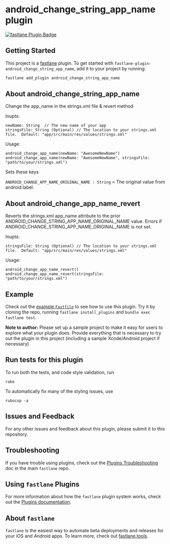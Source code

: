 # android_change_string_app_name plugin

[![fastlane Plugin Badge](https://rawcdn.githack.com/fastlane/fastlane/master/fastlane/assets/plugin-badge.svg)](https://rubygems.org/gems/fastlane-plugin-android_change_string_app_name)

## Getting Started

This project is a [fastlane](https://github.com/fastlane/fastlane) plugin. To get started with `fastlane-plugin-android_change_string_app_name`, add it to your project by running:

```bash
fastlane add_plugin android_change_string_app_name
```

## About android_change_string_app_name

Change the app_name in the strings.xml file & revert method

Inupts:
```
newName: String  // The new name of your app
stringsFile: String (Optional) // The location to your strings.xml file.  Default: "app/src/main/res/values/strings.xml"
```

Usage:

```
android_change_app_name(newName: "AwesomeNewName")
android_change_app_name(newName: "AwesomeNewName", stringsFile: "path/to/your/strings.xml")
```

Sets these keys

`ANDROID_CHANGE_APP_NAME_ORIGINAL_NAME : String` = The original value from android:label.

## About android_change_app_name_revert

Reverts the strings.xml app_name attribute to the prior ANDROID_CHANGE_STRING_APP_NAME_ORIGINAL_NAME value.  Errors if ANDROID_CHANGE_STRING_APP_NAME_ORIGINAL_NAME is not set.

Inupts:
```
stringsFile: String (Optional) // The location to your strings.xml file.  Default: "app/src/main/res/values/strings.xml"
```

Usage:

```
android_change_app_name_revert()
android_change_app_name_revert(stringsFile: "path/to/your/strings.xml")

```


## Example

Check out the [example `Fastfile`](fastlane/Fastfile) to see how to use this plugin. Try it by cloning the repo, running `fastlane install_plugins` and `bundle exec fastlane test`.

**Note to author:** Please set up a sample project to make it easy for users to explore what your plugin does. Provide everything that is necessary to try out the plugin in this project (including a sample Xcode/Android project if necessary)

## Run tests for this plugin

To run both the tests, and code style validation, run

```
rake
```

To automatically fix many of the styling issues, use
```
rubocop -a
```

## Issues and Feedback

For any other issues and feedback about this plugin, please submit it to this repository.

## Troubleshooting

If you have trouble using plugins, check out the [Plugins Troubleshooting](https://github.com/fastlane/fastlane/blob/master/fastlane/docs/PluginsTroubleshooting.md) doc in the main `fastlane` repo.

## Using `fastlane` Plugins

For more information about how the `fastlane` plugin system works, check out the [Plugins documentation](https://github.com/fastlane/fastlane/blob/master/fastlane/docs/Plugins.md).

## About `fastlane`

`fastlane` is the easiest way to automate beta deployments and releases for your iOS and Android apps. To learn more, check out [fastlane.tools](https://fastlane.tools).
